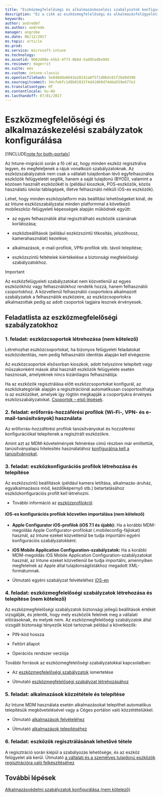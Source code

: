 ```yaml
---
title: "Eszközmegfelelőségi és alkalmazáskezelési szabályzatok konfigurálása Intune-migráció során"
description: "Ez a cikk az eszközmegfelelőségi és alkalmazásfelügyeleti szabályzatok Intune-migráció során történő konfigurálásához szükséges lépéseket ismerteti."
keywords: 
author: andredm7
ms.author: andredm
manager: angrobe
ms.date: 06/12/2017
ms.topic: article
ms.prod: 
ms.service: microsoft-intune
ms.technology: 
ms.assetid: 0062d08e-e5b3-4f73-8b64-5ad95adbe945
ms.reviewer: dagerrit
ms.suite: ems
ms.custom: intune-classic
ms.openlocfilehash: 5e848dda6643a28141a8f5f1d0bdc01f2bd9d390
ms.sourcegitcommit: 34cfebfc1d8b81032f4d41869d74dda559e677e2
ms.translationtype: HT
ms.contentlocale: hu-HU
ms.lasthandoff: 07/01/2017
---
```

# <a name="configure-device-compliance-and-app-management-policies"></a>Eszközmegfelelőségi és alkalmazáskezelési szabályzatok konfigurálása

[!INCLUDE[note for both-portals](./includes/note-for-both-portals.md)]

Az Intune-migráció során a fő cél az, hogy minden eszköz regisztrálva legyen, és megfeleljenek a rájuk vonatkozó szabályzatoknak. Az eszközszabályzatok nem csak a vállalati tulajdonban lévő egyfelhasználós eszközök felügyeletét segítik, hanem a saját tulajdonú (BYOD), valamint a közösen használt eszközökét is (például kioszkok, POS-eszközök, közös használatú iskolai táblagépek, illetve felhasználó nélküli iOS-es eszközök).

Lehet, hogy minden eszközplatform más beállítási lehetőségeket kínál, de az Intune eszközszabályzatai minden platformmal a következő mobileszköz-felügyeleti képességek alapján működnek együtt:

-   az egyes felhasználók által regisztrálható eszközök számának korlátozása;

-   eszközbeállítások (például eszközszintű titkosítás, jelszóhossz, kamerahasználat) kezelése;

-   alkalmazások, e-mail-profilok, VPN-profilok stb. távoli telepítése;

-   eszközszintű feltételek kiértékelése a biztonsági megfelelőségi szabályzatokhoz.

> [!IMPORTANT]
> Az eszközfelügyeleti szabályzatokat nem közvetlenül az egyes eszközökhöz vagy felhasználókhoz rendelik hozzá, hanem felhasználói csoportokhoz. A közvetlenül felhasználói csoportokra alkalmazott szabályzatok a felhasználók eszközeire, az eszközcsoportokra alkalmazottak pedig az adott csoportok tagjaira lesznek érvényesek.

## <a name="task-list-for-device-compliance-policies"></a>Feladatlista az eszközmegfelelőségi szabályzatokhoz

### <a name="task-1-add-device-groups-optional"></a>1. feladat: eszközcsoportok létrehozása (nem kötelező)

Létrehozhat eszközcsoportokat, ha bizonyos felügyeleti feladatokat eszközidentitás, nem pedig felhasználói identitás alapján kell elvégeznie.

Az eszközcsoportok elsősorban kioszkok, adott helyszínre telepített vagy műszakonként mások által használt eszközök felügyelete esetén hasznosak, amelyeknek nincs kizárólagos felhasználója.

Ha az eszközök regisztrálása előtt eszközcsoportokat konfigurál, az eszközkategóriák alapján a regisztrációnál automatikusan csoportosíthatja is az eszközöket, amelyek így rögtön megkapják a csoportjukra érvényes eszközszabályzatokat. [Csoportok – első lépések](/intune/groups-get-started).

### <a name="task-2-use-resource-access-profiles-wi-fi-vpn-and-email-certificates"></a>2. feladat: erőforrás-hozzáférési profilok (Wi-Fi-, VPN- és e-mail-tanúsítványok) használata

Az erőforrás-hozzáférési profilok tanúsítványokat és hozzáférési konfigurációkat telepítenek a regisztrált eszközökre.

Amint azt az MDM-követelmények felmérése című részben már említettük, tanúsítványalapú hitelesítés használatához [konfigurálnia kell a tanúsítványokat](/intune/certificates-configure).

### <a name="task-3-create-and-deploy-device-configuration-profiles"></a>3. feladat: eszközkonfigurációs profilok létrehozása és telepítése

Az eszközszintű beállítások (például kamera letiltása, alkalmazás-áruház, egyalkalmazásos mód, kezdőképernyő stb.) betartatásához eszközkonfigurációs profilt kell létrehozni.

- További információ az [eszközprofilokról](/intune/device-profiles).

####  <a name="direct-import-of-ios-configuration-profiles-optional"></a>iOS-es konfigurációs profilok közvetlen importálása (nem kötelező)

-   **Apple Configurator iOS-profilok (iOS 7.1 és újabb):** Ha a korábbi MDM-megoldás Apple Configurator-profilokat (.mobileconfig-fájlokat) használ, az Intune ezeket közvetlenül be tudja importálni egyéni konfigurációs szabályzatokként.

-   **iOS Mobile Application Configuration-szabályzatok:** Ha a korábbi MDM-megoldás iOS Mobile Application Configuration-szabályzatokat használ, az Intune ezeket közvetlenül be tudja importálni, amennyiben megfelelnek az Apple által tulajdonságlistákhoz megadott XML-formátumnak.

- Útmutató egyéni szabályzat felvételéhez [iOS-en](/intune/custom-settings-ios)

### <a name="task-4-create-and-deploy-device-compliance-policies-optional"></a>4. feladat: eszközmegfelelőségi szabályzatok létrehozása és telepítése (nem kötelező)

Az eszközmegfelelőségi szabályzatok biztonsági jellegű beállítások értékét vizsgálják, és jelentik, hogy mely eszközök felelnek meg a vállalati előírásoknak, és melyek nem. Az eszközmegfelelőségi szabályzatok által vizsgált biztonsági tényezők közé tartoznak például a következők:

-   PIN-kód hossza

-   Feltört állapot

-   Operációs rendszer verziója

További források az eszközmegfelelőségi szabályzatokkal kapcsolatban:

-   Az [eszközmegfelelőségi szabályzatok](/intune-classic/deploy-use/introduction-to-device-compliance-policies-in-microsoft-intune) ismertetése

-   Útmutató [eszközmegfelelőségi szabályzat létrehozásához](/intune-classic/deploy-use/create-a-device-compliance-policy-in-microsoft-intune)

### <a name="task-5-publish-and-deploy-apps"></a>5. feladat: alkalmazások közzététele és telepítése

Az Intune MDM használata esetén alkalmazásokat telepíthet automatikus telepítésük megkövetelésével vagy a Céges portálon való közzétételükkel.

-   Útmutató [alkalmazások felvételéhez](/intune-classic/deploy-use/add-apps)

-   Útmutató [alkalmazások telepítéséhez](/intune-classic/deploy-use/deploy-apps)

### <a name="task-6-enable-device-enrollment"></a>6. feladat: eszközök regisztrálásának lehetővé tétele

A regisztráció során kiépül a szabályozás lehetősége, és az eszköz felügyelet alá kerül. Útmutató [a vállalati és a személyes tulajdonú eszközök regisztrációra való felkészítéséhez](/intune/device-enrollment)

## <a name="next-steps"></a>További lépések 

[Alkalmazásvédelmi szabályzatok konfigurálása (nem kötelező)](migration-guide-app-protection-policies.md)
